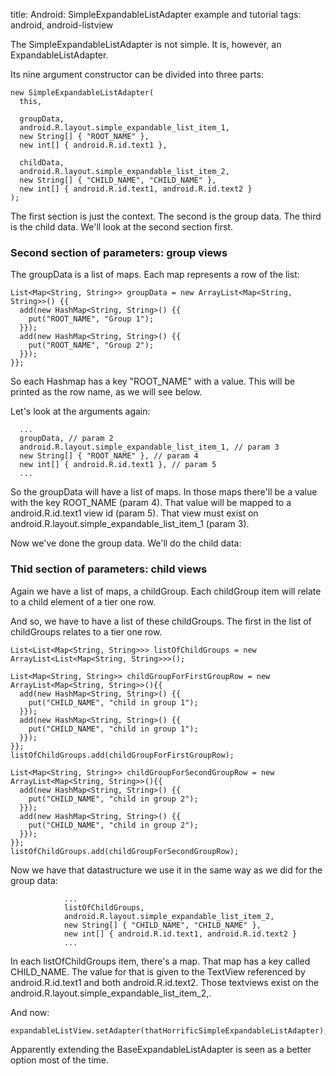 title: Android: SimpleExpandableListAdapter example and tutorial
tags: android, android-listview

The SimpleExpandableListAdapter is not simple. It is, however, an ExpandableListAdapter. 

Its nine argument constructor can be divided into three parts:

    new SimpleExpandableListAdapter(
      this,
  
      groupData,
      android.R.layout.simple_expandable_list_item_1,
      new String[] { "ROOT_NAME" },
      new int[] { android.R.id.text1 },
  
      childData,
      android.R.layout.simple_expandable_list_item_2,
      new String[] { "CHILD_NAME", "CHILD_NAME" },
      new int[] { android.R.id.text1, android.R.id.text2 }
    );
    
The first section is just the context. The second is the group data. The third is the child data. We'll look at the second section first.

### Second section of parameters: group views

The groupData is a list of maps. Each map represents a row of the list:

    List<Map<String, String>> groupData = new ArrayList<Map<String, String>>() {{
      add(new HashMap<String, String>() {{
      	put("ROOT_NAME", "Group 1");
      }});
      add(new HashMap<String, String>() {{
      	put("ROOT_NAME", "Group 2");
      }});
    }};
    
So each Hashmap has a key "ROOT_NAME" with a value. This will be printed as the row name, as we will see below.

Let's look at the arguments again: 

      ...
      groupData, // param 2
      android.R.layout.simple_expandable_list_item_1, // param 3
      new String[] { "ROOT_NAME" }, // param 4
      new int[] { android.R.id.text1 }, // param 5
      ...
      
So the groupData will have a list of maps. In those maps there'll be a value with the key ROOT_NAME (param 4). That value will be mapped to a android.R.id.text1 view id (param 5). That view must exist on android.R.layout.simple_expandable_list_item_1 (param 3).

Now we've done the group data. We'll do the child data:

### Thid section of parameters: child views

Again we have a list of maps, a childGroup. Each childGroup item will relate to a child element of a tier one row. 

And so, we have to have a list of these childGroups. The first in the list of childGroups relates to a tier one row.

    List<List<Map<String, String>>> listOfChildGroups = new ArrayList<List<Map<String, String>>>();
    
    List<Map<String, String>> childGroupForFirstGroupRow = new ArrayList<Map<String, String>>(){{
      add(new HashMap<String, String>() {{
      	put("CHILD_NAME", "child in group 1");
      }});
      add(new HashMap<String, String>() {{
      	put("CHILD_NAME", "child in group 1");
      }});
    }};
    listOfChildGroups.add(childGroupForFirstGroupRow);
    
    List<Map<String, String>> childGroupForSecondGroupRow = new ArrayList<Map<String, String>>(){{
      add(new HashMap<String, String>() {{
      	put("CHILD_NAME", "child in group 2");
      }});
      add(new HashMap<String, String>() {{
      	put("CHILD_NAME", "child in group 2");
      }});
    }};
    listOfChildGroups.add(childGroupForSecondGroupRow);
    
Now we have that datastructure we use it in the same way as we did for the group data:

                ...
                listOfChildGroups,
                android.R.layout.simple_expandable_list_item_2,
                new String[] { "CHILD_NAME", "CHILD_NAME" },
                new int[] { android.R.id.text1, android.R.id.text2 }
                ...
      
In each listOfChildGroups item, there's a map. That map has a key called CHILD_NAME. The value for that is given to the TextView referenced by android.R.id.text1 and both android.R.id.text2. Those textviews exist on the android.R.layout.simple_expandable_list_item_2,.

And now:

  	expandableListView.setAdapter(thatHorrificSimpleExpandableListAdapter);

Apparently extending the BaseExpandableListAdapter is seen as a better option most of the time.
